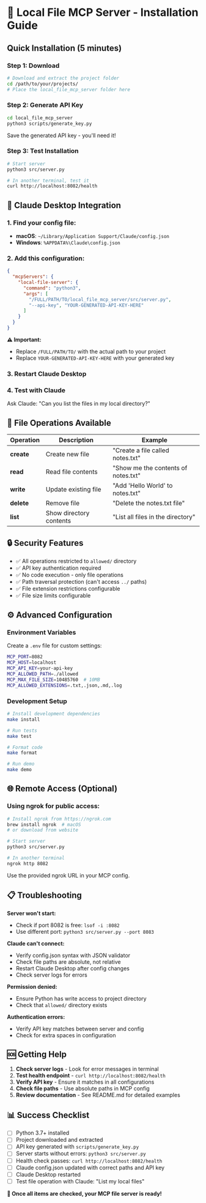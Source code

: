 # 🚀 Local File MCP Server - Installation Guide

## Quick Installation (5 minutes)

### Step 1: Download
```bash
# Download and extract the project folder
cd /path/to/your/projects/
# Place the local_file_mcp_server folder here
```

### Step 2: Generate API Key
```bash
cd local_file_mcp_server
python3 scripts/generate_key.py
```
Save the generated API key - you'll need it!

### Step 3: Test Installation
```bash
# Start server
python3 src/server.py

# In another terminal, test it
curl http://localhost:8082/health
```

## 🔗 Claude Desktop Integration

### 1. Find your config file:
- **macOS**: `~/Library/Application Support/Claude/config.json`
- **Windows**: `%APPDATA%\Claude\config.json`

### 2. Add this configuration:
```json
{
  "mcpServers": {
    "local-file-server": {
      "command": "python3",
      "args": [
        "/FULL/PATH/TO/local_file_mcp_server/src/server.py",
        "--api-key", "YOUR-GENERATED-API-KEY-HERE"
      ]
    }
  }
}
```

**⚠️ Important:**
- Replace `/FULL/PATH/TO/` with the actual path to your project
- Replace `YOUR-GENERATED-API-KEY-HERE` with your generated key

### 3. Restart Claude Desktop

### 4. Test with Claude
Ask Claude: "Can you list the files in my local directory?"

## 📁 File Operations Available

| Operation | Description | Example |
|-----------|-------------|---------|
| **create** | Create new file | "Create a file called notes.txt" |
| **read** | Read file contents | "Show me the contents of notes.txt" |
| **write** | Update existing file | "Add 'Hello World' to notes.txt" |
| **delete** | Remove file | "Delete the notes.txt file" |
| **list** | Show directory contents | "List all files in the directory" |

## 🔒 Security Features

- ✅ All operations restricted to `allowed/` directory
- ✅ API key authentication required
- ✅ No code execution - only file operations
- ✅ Path traversal protection (can't access `../` paths)
- ✅ File extension restrictions configurable
- ✅ File size limits configurable

## ⚙️ Advanced Configuration

### Environment Variables
Create a `.env` file for custom settings:
```bash
MCP_PORT=8082
MCP_HOST=localhost
MCP_API_KEY=your-api-key
MCP_ALLOWED_PATH=./allowed
MCP_MAX_FILE_SIZE=10485760  # 10MB
MCP_ALLOWED_EXTENSIONS=.txt,.json,.md,.log
```

### Development Setup
```bash
# Install development dependencies
make install

# Run tests
make test

# Format code
make format

# Run demo
make demo
```

## 🌐 Remote Access (Optional)

### Using ngrok for public access:
```bash
# Install ngrok from https://ngrok.com
brew install ngrok  # macOS
# or download from website

# Start server
python3 src/server.py

# In another terminal
ngrok http 8082
```

Use the provided ngrok URL in your MCP config.

## 📋 Troubleshooting

**Server won't start:**
- Check if port 8082 is free: `lsof -i :8082`
- Use different port: `python3 src/server.py --port 8083`

**Claude can't connect:**
- Verify config.json syntax with JSON validator
- Check file paths are absolute, not relative
- Restart Claude Desktop after config changes
- Check server logs for errors

**Permission denied:**
- Ensure Python has write access to project directory
- Check that `allowed/` directory exists

**Authentication errors:**
- Verify API key matches between server and config
- Check for extra spaces in configuration

## 🆘 Getting Help

1. **Check server logs** - Look for error messages in terminal
2. **Test health endpoint** - `curl http://localhost:8082/health`
3. **Verify API key** - Ensure it matches in all configurations
4. **Check file paths** - Use absolute paths in MCP config
5. **Review documentation** - See README.md for detailed examples

## 📊 Success Checklist

- [ ] Python 3.7+ installed
- [ ] Project downloaded and extracted
- [ ] API key generated with `scripts/generate_key.py`
- [ ] Server starts without errors: `python3 src/server.py`
- [ ] Health check passes: `curl http://localhost:8082/health`
- [ ] Claude config.json updated with correct paths and API key
- [ ] Claude Desktop restarted
- [ ] Test file operation with Claude: "List my local files"

**🎉 Once all items are checked, your MCP file server is ready!**